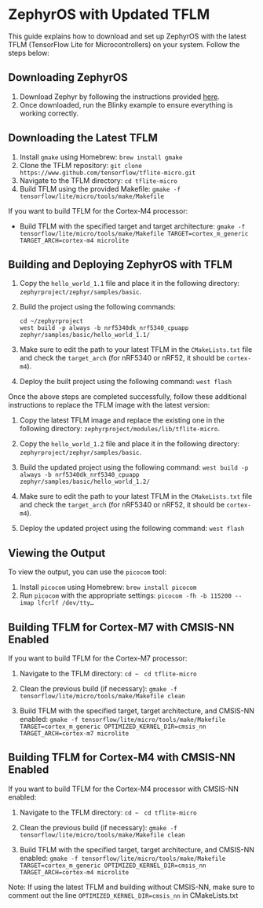 # ZephyrOS with Updated TFLM

This guide explains how to download and set up ZephyrOS with the latest TFLM (TensorFlow Lite for Microcontrollers) on your system. Follow the steps below:

## Downloading ZephyrOS

1. Download Zephyr by following the instructions provided [here](https://docs.zephyrproject.org/latest/develop/getting_started/index.html).
2. Once downloaded, run the Blinky example to ensure everything is working correctly.

## Downloading the Latest TFLM

1. Install `gmake` using Homebrew:
`brew install gmake`
2. Clone the TFLM repository:
  `git clone https://www.github.com/tensorflow/tflite-micro.git`
3. Navigate to the TFLM directory:
`cd tflite-micro`
4. Build TFLM using the provided Makefile:
  `gmake -f tensorflow/lite/micro/tools/make/Makefile`

If you want to build TFLM for the Cortex-M4 processor:
- Build TFLM with the specified target and target architecture: `gmake -f tensorflow/lite/micro/tools/make/Makefile TARGET=cortex_m_generic TARGET_ARCH=cortex-m4 microlite`


## Building and Deploying ZephyrOS with TFLM

1. Copy the `hello_world_1.1` file and place it in the following directory: `zephyrproject/zephyr/samples/basic`.
2. Build the project using the following commands:
   
   `cd ~/zephyrproject`   
   `west build -p always -b nrf5340dk_nrf5340_cpuapp zephyr/samples/basic/hello_world_1.1/`

3. Make sure to edit the path to your latest TFLM in the `CMakeLists.txt` file and check the `target_arch` (for nRF5340 or nRF52, it should be `cortex-m4`).
4. Deploy the built project using the following command: `west flash`
 
Once the above steps are completed successfully, follow these additional instructions to replace the TFLM image with the latest version:

1. Copy the latest TFLM image and replace the existing one in the following directory: `zephyrproject/modules/lib/tflite-micro`.

2. Copy the `hello_world_1.2` file and place it in the following directory: `zephyrproject/zephyr/samples/basic`.

3. Build the updated project using the following command: `west build -p always -b nrf5340dk_nrf5340_cpuapp zephyr/samples/basic/hello_world_1.2/`
  
4. Make sure to edit the path to your latest TFLM in the `CMakeLists.txt` file and check the `target_arch` (for nRF5340 or nRF52, it should be `cortex-m4`).

5. Deploy the updated project using the following command: `west flash`
   
## Viewing the Output

To view the output, you can use the `picocom` tool:

1. Install `picocom` using Homebrew: `brew install picocom`
2. Run `picocom` with the appropriate settings: `picocom -fh -b 115200 --imap lfcrlf /dev/tty…`

## Building TFLM for Cortex-M7 with CMSIS-NN Enabled

If you want to build TFLM for the Cortex-M7 processor:

1. Navigate to the TFLM directory:
   `cd ~ `
    `cd tflite-micro`

2. Clean the previous build (if necessary): `gmake -f tensorflow/lite/micro/tools/make/Makefile clean`
  
3. Build TFLM with the specified target, target architecture, and CMSIS-NN enabled: `gmake -f tensorflow/lite/micro/tools/make/Makefile TARGET=cortex_m_generic OPTIMIZED_KERNEL_DIR=cmsis_nn TARGET_ARCH=cortex-m7 microlite`
   
## Building TFLM for Cortex-M4 with CMSIS-NN Enabled

If you want to build TFLM for the Cortex-M4 processor with CMSIS-NN enabled:

1. Navigate to the TFLM directory:
   `cd ~ `
    `cd tflite-micro`

2. Clean the previous build (if necessary): `gmake -f tensorflow/lite/micro/tools/make/Makefile clean`
  
3. Build TFLM with the specified target, target architecture, and CMSIS-NN enabled: `gmake -f tensorflow/lite/micro/tools/make/Makefile TARGET=cortex_m_generic OPTIMIZED_KERNEL_DIR=cmsis_nn TARGET_ARCH=cortex-m4 microlite`

Note: If using the latest TFLM and building without CMSIS-NN, make sure to comment out the line `OPTIMIZED_KERNEL_DIR=cmsis_nn` in CMakeLists.txt
















